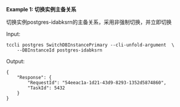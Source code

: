 **Example 1: 切换实例主备关系**

切换实例postgres-idabksrn的主备关系，采用非强制切换，并立即切换

Input: 

```
tccli postgres SwitchDBInstancePrimary --cli-unfold-argument  \
    --DBInstanceId postgres-idabksrn
```

Output: 
```
{
    "Response": {
        "RequestId": "54eeac1a-1d21-43d9-8293-1352d5874860",
        "TaskId": 5432
    }
}
```

